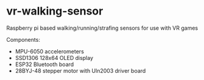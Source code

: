 # vr-walking-sensor
Raspberry pi based walking/running/strafing sensors for use with VR games

Components:
- MPU-6050 accelerometers
- SSD1306 128x64 OLED display
- ESP32 Bluetooth board
- 28BYJ-48 stepper motor with Uln2003 driver board
